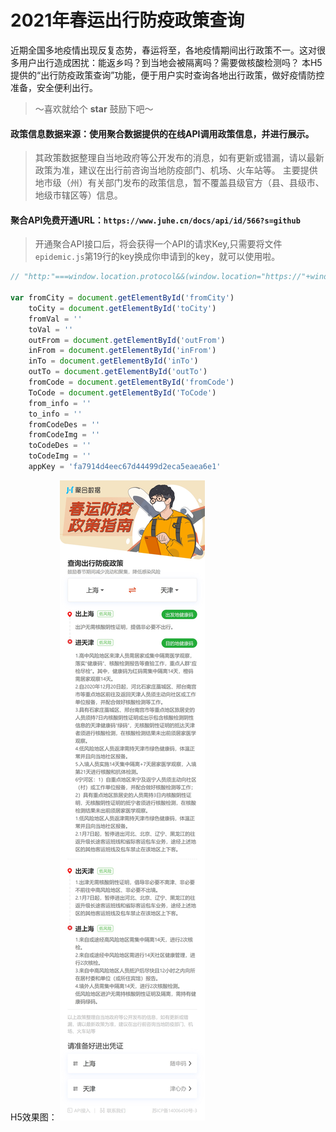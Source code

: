 # 2021年春运出行防疫政策查询

近期全国多地疫情出现反复态势，春运将至，各地疫情期间出行政策不一。这对很多用户出行造成困扰：能返乡吗？到当地会被隔离吗？需要做核酸检测吗？
本H5提供的“出行防疫政策查询”功能，便于用户实时查询各地出行政策，做好疫情防控准备，安全便利出行。

> ～喜欢就给个 **star** 鼓励下吧～

#### 政策信息数据来源：使用聚合数据提供的在线API调用政策信息，并进行展示。
> 其政策数据整理自当地政府等公开发布的消息，如有更新或错漏，请以最新政策为准，建议在出行前咨询当地防疫部门、机场、火车站等。
> 主要提供地市级（州）有关部门发布的政策信息，暂不覆盖县级官方（县、县级市、地级市辖区等）信息。

#### 聚合API免费开通URL：`https://www.juhe.cn/docs/api/id/566?s=github`

> 开通聚合API接口后，将会获得一个API的请求Key,只需要将文件`epidemic.js`第19行的key换成你申请到的key，就可以使用啦。

```js
// "http:"===window.location.protocol&&(window.location="https://"+window.location.host+window.location.pathname)

var fromCity = document.getElementById('fromCity')
    toCity = document.getElementById('toCity')
    fromVal = ''
    toVal = ''
    outFrom = document.getElementById('outFrom')
    inFrom = document.getElementById('inFrom')
    inTo = document.getElementById('inTo')
    outTo = document.getElementById('outTo')
    fromCode = document.getElementById('fromCode')
    ToCode = document.getElementById('ToCode')
    from_info = ''
    to_info = ''
    fromCodeDes = ''
    fromCodeImg = ''
    toCodeDes = ''
    toCodeImg = ''
    appKey = 'fa7914d4eec67d44499d2eca5eaea6e1'

```

H5效果图：
![image](https://github.com/JUHEAPI/covid-19/blob/master/huijia.jpg)
